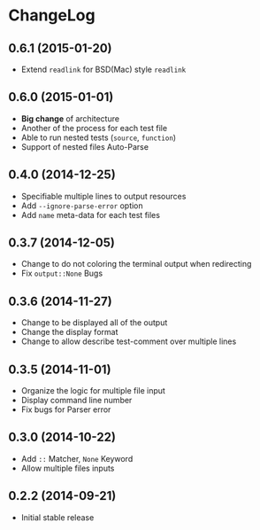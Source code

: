 # ChangeLog

## 0.6.1 (2015-01-20)

- Extend `readlink` for BSD(Mac) style `readlink`

## 0.6.0 (2015-01-01)

- __Big change__ of architecture
- Another of the process for each test file
- Able to run nested tests (`source`, `function`)
- Support of nested files Auto-Parse

## 0.4.0 (2014-12-25)

- Specifiable multiple lines to output resources
- Add `--ignore-parse-error` option
- Add `name` meta-data for each test files

## 0.3.7 (2014-12-05)

- Change to do not coloring the terminal output when redirecting
- Fix `output::None` Bugs

## 0.3.6 (2014-11-27)

- Change to be displayed all of the output
- Change the display format
- Change to allow describe test-comment over multiple lines

## 0.3.5 (2014-11-01)

- Organize the logic for multiple file input
- Display command line number
- Fix bugs for Parser error

## 0.3.0 (2014-10-22)

- Add `::` Matcher, `None` Keyword
- Allow multiple files inputs

## 0.2.2 (2014-09-21)

- Initial stable release
